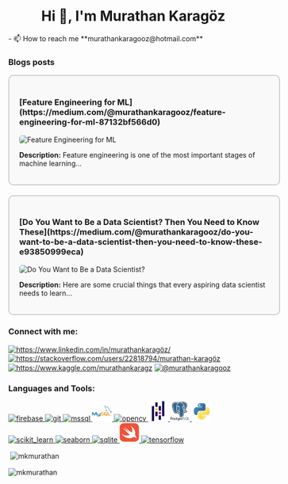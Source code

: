 <h1 align="center">Hi 👋, I'm Murathan Karagöz</h1>
- 📫 How to reach me **murathankaragooz@hotmail.com**

### Blogs posts
<!-- MEDIUM-ARTICLE-LIST:START -->
<div style="border: 2px solid #ccc; border-radius: 10px; padding: 20px; width: 100%; background-color: #f9f9f9;">
  <h3>[Feature Engineering for ML](https://medium.com/@murathankaragooz/feature-engineering-for-ml-87132bf566d0)</h3>
  <p><img src="https://miro.medium.com/max/800/1*cCXLh0r3tqH2Bsi1UgeNIA.png" alt="Feature Engineering for ML" style="max-width: 100%; height: auto; border-radius: 5px;"></p>
  <p><strong>Description:</strong> Feature engineering is one of the most important stages of machine learning...</p>
</div>

<div style="border: 2px solid #ccc; border-radius: 10px; padding: 20px; width: 100%; background-color: #f9f9f9; margin-top: 20px;">
  <h3>[Do You Want to Be a Data Scientist? Then You Need to Know These](https://medium.com/@murathankaragooz/do-you-want-to-be-a-data-scientist-then-you-need-to-know-these-e93850999eca)</h3>
  <p><img src="https://miro.medium.com/max/800/1*d-cuhPTo7U4m_fYvRHmHYg.png" alt="Do You Want to Be a Data Scientist?" style="max-width: 100%; height: auto; border-radius: 5px;"></p>
  <p><strong>Description:</strong> Here are some crucial things that every aspiring data scientist needs to learn...</p>
</div>
<!-- MEDIUM-ARTICLE-LIST:END -->

<h3 align="left">Connect with me:</h3>
<p align="left">
<a href="https://linkedin.com/in/https://www.linkedin.com/in/murathankaragöz/" target="blank"><img align="center" src="https://raw.githubusercontent.com/rahuldkjain/github-profile-readme-generator/master/src/images/icons/Social/linked-in-alt.svg" alt="https://www.linkedin.com/in/murathankaragöz/" height="30" width="40" /></a>
<a href="https://stackoverflow.com/users/https://stackoverflow.com/users/22818794/murathan-karagöz" target="blank"><img align="center" src="https://raw.githubusercontent.com/rahuldkjain/github-profile-readme-generator/master/src/images/icons/Social/stack-overflow.svg" alt="https://stackoverflow.com/users/22818794/murathan-karagöz" height="30" width="40" /></a>
<a href="https://kaggle.com/https://www.kaggle.com/murathankaragz" target="blank"><img align="center" src="https://raw.githubusercontent.com/rahuldkjain/github-profile-readme-generator/master/src/images/icons/Social/kaggle.svg" alt="https://www.kaggle.com/murathankaragz" height="30" width="40" /></a>
<a href="https://medium.com/@murathankaragooz" target="blank"><img align="center" src="https://raw.githubusercontent.com/rahuldkjain/github-profile-readme-generator/master/src/images/icons/Social/medium.svg" alt="@murathankaragooz" height="30" width="40" /></a>
</p>

<h3 align="left">Languages and Tools:</h3>
<p align="left"> <a href="https://firebase.google.com/" target="_blank" rel="noreferrer"> <img src="https://www.vectorlogo.zone/logos/firebase/firebase-icon.svg" alt="firebase" width="40" height="40"/> </a> <a href="https://git-scm.com/" target="_blank" rel="noreferrer"> <img src="https://www.vectorlogo.zone/logos/git-scm/git-scm-icon.svg" alt="git" width="40" height="40"/> </a> <a href="https://www.microsoft.com/en-us/sql-server" target="_blank" rel="noreferrer"> <img src="https://www.svgrepo.com/show/303229/microsoft-sql-server-logo.svg" alt="mssql" width="40" height="40"/> </a> <a href="https://www.mysql.com/" target="_blank" rel="noreferrer"> <img src="https://raw.githubusercontent.com/devicons/devicon/master/icons/mysql/mysql-original-wordmark.svg" alt="mysql" width="40" height="40"/> </a> <a href="https://opencv.org/" target="_blank" rel="noreferrer"> <img src="https://www.vectorlogo.zone/logos/opencv/opencv-icon.svg" alt="opencv" width="40" height="40"/> </a> <a href="https://pandas.pydata.org/" target="_blank" rel="noreferrer"> <img src="https://raw.githubusercontent.com/devicons/devicon/2ae2a900d2f041da66e950e4d48052658d850630/icons/pandas/pandas-original.svg" alt="pandas" width="40" height="40"/> </a> <a href="https://www.postgresql.org" target="_blank" rel="noreferrer"> <img src="https://raw.githubusercontent.com/devicons/devicon/master/icons/postgresql/postgresql-original-wordmark.svg" alt="postgresql" width="40" height="40"/> </a> <a href="https://www.python.org" target="_blank" rel="noreferrer"> <img src="https://raw.githubusercontent.com/devicons/devicon/master/icons/python/python-original.svg" alt="python" width="40" height="40"/> </a> <a href="https://scikit-learn.org/" target="_blank" rel="noreferrer"> <img src="https://upload.wikimedia.org/wikipedia/commons/0/05/Scikit_learn_logo_small.svg" alt="scikit_learn" width="40" height="40"/> </a> <a href="https://seaborn.pydata.org/" target="_blank" rel="noreferrer"> <img src="https://seaborn.pydata.org/_images/logo-mark-lightbg.svg" alt="seaborn" width="40" height="40"/> </a> <a href="https://www.sqlite.org/" target="_blank" rel="noreferrer"> <img src="https://www.vectorlogo.zone/logos/sqlite/sqlite-icon.svg" alt="sqlite" width="40" height="40"/> </a> <a href="https://developer.apple.com/swift/" target="_blank" rel="noreferrer"> <img src="https://raw.githubusercontent.com/devicons/devicon/master/icons/swift/swift-original.svg" alt="swift" width="40" height="40"/> </a> <a href="https://www.tensorflow.org" target="_blank" rel="noreferrer"> <img src="https://www.vectorlogo.zone/logos/tensorflow/tensorflow-icon.svg" alt="tensorflow" width="40" height="40"/> </a> </p>

<p>&nbsp;<img align="center" src="https://github-readme-stats.vercel.app/api?username=mkmurathan&show_icons=true&theme=dark&title_color=e60000&text_color=ff0000&locale=en" alt="mkmurathan" /></p>

<p><img align="center" src="https://github-readme-streak-stats.herokuapp.com/?user=mkmurathan&theme=dark" alt="mkmurathan" /></p>
